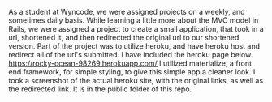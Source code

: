 As a student at Wyncode, we were assigned projects on a weekly, and sometimes daily basis.  While learning a little more about the MVC model in Rails, we were assigned a project to create a small application, that took in a url, shortened it, and then redirected the original url to our shortened version.  Part of the project was to utilize heroku, and have heroku host and redirect all of the url's submitted.  I have included the heroku page below.  
https://rocky-ocean-98269.herokuapp.com/
I utilized materialize, a front end framework, for simple styling, to give this simple app a cleaner look.
I took a screenshot of the actual heroku site, with the original links, as well as the redirected link. It is in the public folder of this repo.  

